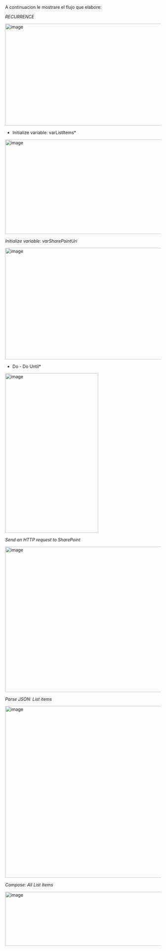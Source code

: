 A continuacion le mostrare el flujo que elabore:

*RECURRENCE*

<img width="553" height="330" alt="image" src="https://github.com/user-attachments/assets/ece349b5-de2a-4635-adcb-9223f7d54ef3" />

* Initialize variable: varListItems*

<img width="564" height="306" alt="image" src="https://github.com/user-attachments/assets/d5a0e485-4fbb-4603-9d5a-46dfa1aac838" />

*Initialize variable: varSharePointUri*

<img width="566" height="361" alt="image" src="https://github.com/user-attachments/assets/9a83e1e2-1a41-45d1-b67f-90f7409134cc" />

* Do - Do Until*
  
<img width="301" height="516" alt="image" src="https://github.com/user-attachments/assets/ab9e0516-480b-4823-bea9-7b8b8f42350b" />

*Send an HTTP request to SharePoint*

<img width="552" height="471" alt="image" src="https://github.com/user-attachments/assets/decd799e-da7b-452e-9b3c-ae696d9a4df0" />

*Parse JSON: List items*

<img width="549" height="556" alt="image" src="https://github.com/user-attachments/assets/0ad723a3-3df0-42d6-b6f7-91a50358a950" />

*Compose: All List Items*

<img width="557" height="175" alt="image" src="https://github.com/user-attachments/assets/8c88239c-784f-40d6-8fca-d776dff9872f" />

